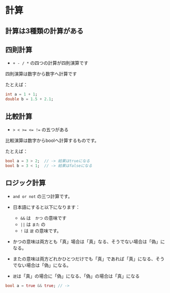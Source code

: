 # 計算


## 計算は3種類の計算がある


## 四則計算

- `+ - / *` の四つの計算が四則演算です

四則演算は数字から数字へ計算です

たとえば：

```dart
int a = 1 + 1;
double b = 1.5 + 2.1;
```

## 比較計算

- `> < >= <= !=` の五つがある

比較演算は数字からboolへ計算するものです。

たとえば：

```dart
bool a = 3 > 2;  // -> 結果はtrueになる
bool b = 3 < 1;  // -> 結果はfalseになる 
```

## ロジック計算


- `and or not` の三つ計算です。
- 日本語にすると以下になります：
  - `&&` は　`かつ` の意味です
  - `||` は `また` の
  - `!` は `逆` の意味です。

- かつの意味は両方とも「真」場合は「真」なる、そうでない場合は「偽」になる。
- またの意味は両方どれかひとつだけでも「真」であれば「真」になる、そうでない場合は「偽」になる。
- `逆`は「真」の場合に「偽」になる、「偽」の場合は「真」になる

```dart
bool a = true && true; // -> 





